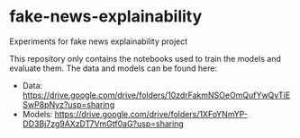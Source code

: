 # fake-news-explainability
Experiments for fake news explainability project

This repository only contains the notebooks used to train the models and evaluate them.
The data and models can be found here:
* Data: https://drive.google.com/drive/folders/10zdrFakmNSOeOmQufYwQvTiESwP8pNyz?usp=sharing
* Models: https://drive.google.com/drive/folders/1XFoYNmYP-DD3Bj7zg9AXzDT7VmGtf0aG?usp=sharing
